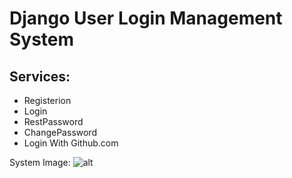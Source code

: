 # Django User Login Management System

## Services:
- Registerion
- Login
- RestPassword
- ChangePassword
- Login With Github.com


System Image:
![alt](https://github.com/rasheedMuharram/Django/blob/master/Screen%20Shot.png?raw=true)
